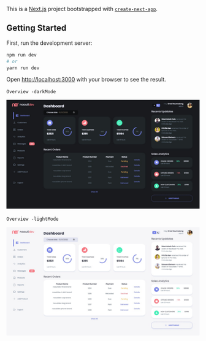 This is a [Next.js](https://nextjs.org/) project bootstrapped with [`create-next-app`](https://github.com/vercel/next.js/tree/canary/packages/create-next-app).

## Getting Started

First, run the development server:

```bash
npm run dev
# or
yarn run dev
```

Open [http://localhost:3000](http://localhost:3000) with your browser to see the result.

`Overview -darkMode`

![](/public/assets/prev03.png)

`Overview -lightMode`

![](/public/assets/prev02.png)
